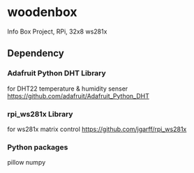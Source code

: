 # woodenbox
Info Box Project, RPi, 32x8 ws281x

## Dependency

### Adafruit Python DHT Library
for DHT22 temperature & humidity senser
https://github.com/adafruit/Adafruit_Python_DHT

### rpi_ws281x Library
for ws281x matrix control
https://github.com/jgarff/rpi_ws281x

### Python packages
pillow
numpy
